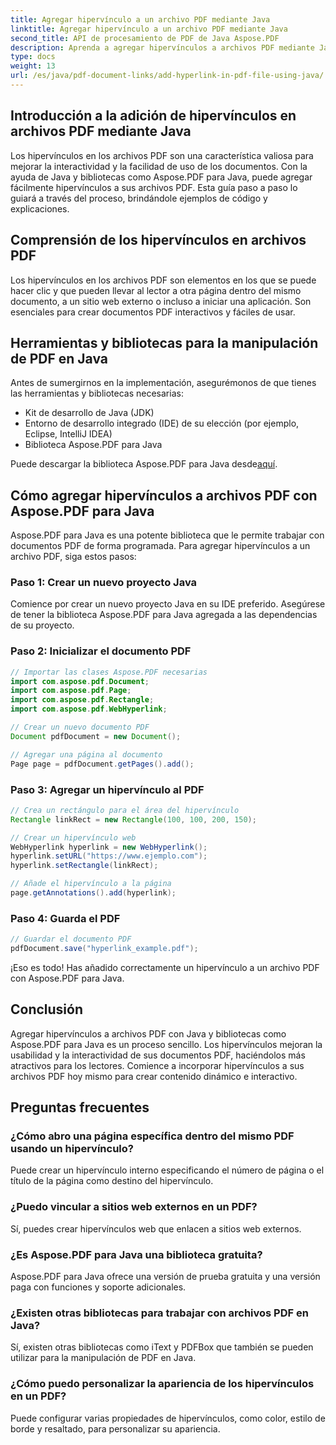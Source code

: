 ```yaml
---
title: Agregar hipervínculo a un archivo PDF mediante Java
linktitle: Agregar hipervínculo a un archivo PDF mediante Java
second_title: API de procesamiento de PDF de Java Aspose.PDF
description: Aprenda a agregar hipervínculos a archivos PDF mediante Java con instrucciones paso a paso y código fuente. Mejore sus documentos PDF con interactividad.
type: docs
weight: 13
url: /es/java/pdf-document-links/add-hyperlink-in-pdf-file-using-java/
---
```


## Introducción a la adición de hipervínculos en archivos PDF mediante Java

Los hipervínculos en los archivos PDF son una característica valiosa para mejorar la interactividad y la facilidad de uso de los documentos. Con la ayuda de Java y bibliotecas como Aspose.PDF para Java, puede agregar fácilmente hipervínculos a sus archivos PDF. Esta guía paso a paso lo guiará a través del proceso, brindándole ejemplos de código y explicaciones.

## Comprensión de los hipervínculos en archivos PDF

Los hipervínculos en los archivos PDF son elementos en los que se puede hacer clic y que pueden llevar al lector a otra página dentro del mismo documento, a un sitio web externo o incluso a iniciar una aplicación. Son esenciales para crear documentos PDF interactivos y fáciles de usar.

## Herramientas y bibliotecas para la manipulación de PDF en Java

Antes de sumergirnos en la implementación, asegurémonos de que tienes las herramientas y bibliotecas necesarias:

- Kit de desarrollo de Java (JDK)
- Entorno de desarrollo integrado (IDE) de su elección (por ejemplo, Eclipse, IntelliJ IDEA)
- Biblioteca Aspose.PDF para Java

 Puede descargar la biblioteca Aspose.PDF para Java desde[aquí](https://releases.aspose.com/pdf/java/).

## Cómo agregar hipervínculos a archivos PDF con Aspose.PDF para Java

Aspose.PDF para Java es una potente biblioteca que le permite trabajar con documentos PDF de forma programada. Para agregar hipervínculos a un archivo PDF, siga estos pasos:

### Paso 1: Crear un nuevo proyecto Java

Comience por crear un nuevo proyecto Java en su IDE preferido. Asegúrese de tener la biblioteca Aspose.PDF para Java agregada a las dependencias de su proyecto.

### Paso 2: Inicializar el documento PDF

```java
// Importar las clases Aspose.PDF necesarias
import com.aspose.pdf.Document;
import com.aspose.pdf.Page;
import com.aspose.pdf.Rectangle;
import com.aspose.pdf.WebHyperlink;

// Crear un nuevo documento PDF
Document pdfDocument = new Document();

// Agregar una página al documento
Page page = pdfDocument.getPages().add();
```

### Paso 3: Agregar un hipervínculo al PDF

```java
// Crea un rectángulo para el área del hipervínculo
Rectangle linkRect = new Rectangle(100, 100, 200, 150);

// Crear un hipervínculo web
WebHyperlink hyperlink = new WebHyperlink();
hyperlink.setURL("https://www.ejemplo.com");
hyperlink.setRectangle(linkRect);

// Añade el hipervínculo a la página
page.getAnnotations().add(hyperlink);
```

### Paso 4: Guarda el PDF

```java
// Guardar el documento PDF
pdfDocument.save("hyperlink_example.pdf");
```

¡Eso es todo! Has añadido correctamente un hipervínculo a un archivo PDF con Aspose.PDF para Java.

## Conclusión

Agregar hipervínculos a archivos PDF con Java y bibliotecas como Aspose.PDF para Java es un proceso sencillo. Los hipervínculos mejoran la usabilidad y la interactividad de sus documentos PDF, haciéndolos más atractivos para los lectores. Comience a incorporar hipervínculos a sus archivos PDF hoy mismo para crear contenido dinámico e interactivo.

## Preguntas frecuentes

### ¿Cómo abro una página específica dentro del mismo PDF usando un hipervínculo?

Puede crear un hipervínculo interno especificando el número de página o el título de la página como destino del hipervínculo.

### ¿Puedo vincular a sitios web externos en un PDF?

Sí, puedes crear hipervínculos web que enlacen a sitios web externos.

### ¿Es Aspose.PDF para Java una biblioteca gratuita?

Aspose.PDF para Java ofrece una versión de prueba gratuita y una versión paga con funciones y soporte adicionales.

### ¿Existen otras bibliotecas para trabajar con archivos PDF en Java?

Sí, existen otras bibliotecas como iText y PDFBox que también se pueden utilizar para la manipulación de PDF en Java.

### ¿Cómo puedo personalizar la apariencia de los hipervínculos en un PDF?

Puede configurar varias propiedades de hipervínculos, como color, estilo de borde y resaltado, para personalizar su apariencia.